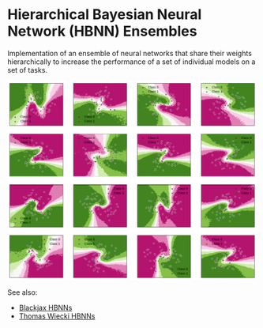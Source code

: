 # Hierarchical Bayesian Neural Network (HBNN) Ensembles 

Implementation of an ensemble of neural networks that share their weights hierarchically to increase the performance of a set of individual models on a set of tasks.

![alt text](figs/hbnn_decision_boundaries.png?raw=true)

See also:
* [Blackjax HBNNs](https://blackjax-devs.github.io/sampling-book/models/hierarchical_bnn.html)
* [Thomas Wiecki HBNNs](https://twiecki.io/blog/2018/08/13/hierarchical_bayesian_neural_network/)